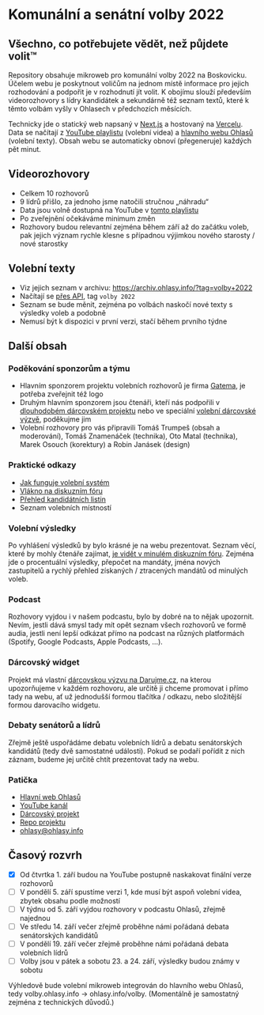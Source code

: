 # Komunální a senátní volby 2022

## Všechno, co potřebujete vědět, než půjdete volit™

Repository obsahuje mikroweb pro komunální volby 2022 na Boskovicku. Účelem webu je poskytnout voličům na jednom místě informace pro jejich rozhodování a podpořit je v rozhodnutí jít volit. K obojímu slouží především videorozhovory s lídry kandidátek a sekundárně též seznam textů, které k těmto volbám vyšly v Ohlasech v předchozích měsících.

Technicky jde o statický web napsaný v [Next.js](https://nextjs.org) a hostovaný na [Vercelu](https://vercel.com/). Data se načítají z [YouTube playlistu](https://www.youtube.com/playlist?list=PLPvYKKWRSI7nAl7usr46TbUZ1_3lNyxnI) (volební videa) a [hlavního webu Ohlasů](https://ohlasy.info) (volební texty). Obsah webu se automaticky obnoví (přegeneruje) každých pět minut.

## Videorozhovory

* Celkem 10 rozhovorů
* 9 lídrů přišlo, za jednoho jsme natočili stručnou „náhradu“
* Data jsou volně dostupná na YouTube v [tomto playlistu](https://www.youtube.com/playlist?list=PLPvYKKWRSI7nAl7usr46TbUZ1_3lNyxnI)
* Po zveřejnění očekáváme minimum změn
* Rozhovory budou relevantní zejména během září až do začátku voleb, pak jejich význam rychle klesne s případnou výjimkou nového starosty / nové starostky

## Volební texty

* Viz jejich seznam v archivu: https://archiv.ohlasy.info/?tag=volby+2022
* Načítají se [přes API](https://ohlasy.info/assets/articles.js), tag `volby 2022`
* Seznam se bude měnit, zejména po volbách naskočí nové texty s výsledky voleb a podobně
* Nemusí být k dispozici v první verzi, stačí během prvního týdne

## Další obsah

### Poděkování sponzorům a týmu

* Hlavním sponzorem projektu volebních rozhovorů je firma [Gatema](https://www.gatema.cz), je potřeba zveřejnit též logo
* Druhým hlavním sponzorem jsou čtenáři, kteří nás podpořili v [dlouhodobém dárcovském projektu](https://ohlasy.info/darujme) nebo ve speciální [volební dárcovské výzvě](https://ohlasy.info/rozhovory), poděkujme jim
* Volební rozhovory pro vás připravili Tomáš Trumpeš (obsah a moderování), Tomáš Znamenáček (technika), Oto Matal (technika), Marek Osouch (korektury) a Robin Janásek (design)

### Praktické odkazy

* [Jak funguje volební systém](https://ohlasy.info/clanky/2018/09/krizkovani.html)
* [Vlákno na diskuzním fóru](https://forum.ohlasy.info/t/komunalni-a-senatni-volby-2022/498)
* [Přehled kandidátních listin](https://volby.cz/pls/kv2022/kv2211?xjazyk=CZ&xid=1&xv=12&xdz=2&xnumnuts=6201&xobec=581372)
* Seznam volebních místností

### Volební výsledky

Po vyhlášení výsledků by bylo krásné je na webu prezentovat. Seznam věcí, které by mohly čtenáře zajímat, [je vidět v minulém diskuzním fóru](https://forum.ohlasy.info/t/komunalni-volby-2018/29/11). Zejména jde o procentuální výsledky, přepočet na mandáty, jména nových zastupitelů a rychlý přehled získaných / ztracených mandátů od minulých voleb.

### Podcast

Rozhovory vyjdou i v našem podcastu, bylo by dobré na to nějak upozornit. Nevím, jestli dává smysl tady mít opět seznam všech rozhovorů ve formě audia, jestli není lepší odkázat přímo na podcast na různých platformách (Spotify, Google Podcasts, Apple Podcasts, …).

### Dárcovský widget

Projekt má vlastní [dárcovskou výzvu na Darujme.cz](https://ohlasy.info/rozhovory), na kterou upozorňujeme v každém rozhovoru, ale určitě ji chceme promovat i přímo tady na webu, ať už jednodušší formou tlačítka / odkazu, nebo složitější formou darovacího widgetu.

### Debaty senátorů a lídrů

Zřejmě ještě uspořádáme debatu volebních lídrů a debatu senátorských kandidátů (tedy dvě samostatné události). Pokud se podaří pořídit z nich záznam, budeme jej určitě chtít prezentovat tady na webu.

### Patička

* [Hlavní web Ohlasů](https://ohlasy.info)
* [YouTube kanál](http://youtube.com/channel/UCylOefq0Efb-A452MlTuejw)
* [Dárcovský projekt](http://ohlasy.info/darujme)
* [Repo projektu](https://github.com/Ohlasy/volby)
* ohlasy@ohlasy.info

## Časový rozvrh

* [x] Od čtvrtka 1. září budou na YouTube postupně naskakovat finální verze rozhovorů
* [ ] V pondělí 5. září spustíme verzi 1, kde musí být aspoň volební videa, zbytek obsahu podle možností
* [ ] V týdnu od 5. září vyjdou rozhovory v podcastu Ohlasů, zřejmě najednou
* [ ] Ve středu 14. září večer zřejmě proběhne námi pořádaná debata senátorských kandidátů
* [ ] V pondělí 19. září večer zřejmě proběhne námi pořádaná debata volebních lídrů
* [ ] Volby jsou v pátek a sobotu 23. a 24. září, výsledky budou známy v sobotu

Výhledově bude volební mikroweb integrován do hlavního webu Ohlasů, tedy volby.ohlasy.info → ohlasy.info/volby. (Momentálně je samostatný zejména z technických důvodů.)
